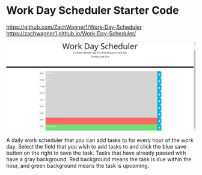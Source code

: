# Work Day Scheduler Starter Code
https://github.com/ZachWagner1/Work-Day-Scheduler
https://zachwagner1.github.io/Work-Day-Scheduler/

![Screenshot of Work Day Scheduler!](./assets/images/workdaySS.png)

A daily work scheduler that you can add tasks to for every hour of the work day. Select the field that you wish to add tasks to and click the blue save button on the right to save the task. Tasks that have already passed with have a gray background. Red background means the task is due within the hour, and green background means the task is upcoming. 